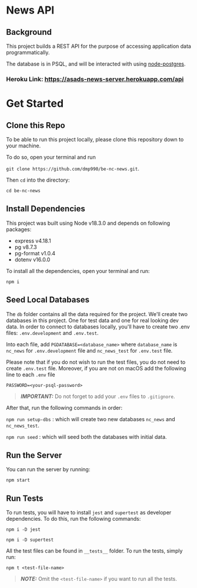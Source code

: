# News API

## Background

This project builds a REST API for the purpose of accessing application data programmatically.

The database is in PSQL, and will be interacted with using [node-postgres](https://node-postgres.com/).

### Heroku Link: https://asads-news-server.herokuapp.com/api

# Get Started

## Clone this Repo

To be able to run this project locally, please clone this repository down to your machine.

To do so, open your terminal and run

`git clone https://github.com/dmp990/be-nc-news.git`.

Then `cd` into the directory:

`cd be-nc-news`

## Install Dependencies

This project was built using Node v18.3.0 and depends on following packages:

- express v4.18.1
- pg v8.7.3
- pg-format v1.0.4
- dotenv v16.0.0

To install all the dependencies, open your terminal and run:

`npm i`

## Seed Local Databases

The `db` folder contains all the data required for the project. We'll create two databases in this project. One for test data and one for real looking dev data. In order to connect to databases locally, you'll have to create two .env files: `.env.development` and `.env.test`.

Into each file, add `PGDATABASE=<database_name>` where `database_name` is `nc_news` for `.env.development` file and `nc_news_test` for `.env.test` file.

Please note that if you do not wish to run the test files, you do not need to create `.env.test` file. Moreover, if you are not on macOS add the following line to each `.env` file

`PASSWORD=<your-psql-password>`

> **_IMPORTANT:_** Do not forget to add your `.env` files to `.gitignore`.

After that, run the following commands in order:

`npm run setup-dbs` : which will create two new databases `nc_news` and `nc_news_test`.

`npm run seed` : which will seed both the databases with initial data.

## Run the Server

You can run the server by running:

`npm start`

## Run Tests

To run tests, you will have to install `jest` and `supertest` as developer dependencies. To do this, run the following commands:

`npm i -D jest`

`npm i -D supertest`

All the test files can be found in `__tests__` folder. To run the tests, simply run:

`npm t <test-file-name>`

> **_NOTE:_** Omit the `<test-file-name>` if you want to run all the tests.
